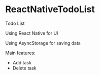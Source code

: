 # ReactNativeTodoList

Todo List

Using React Native for UI

Using AsyncStorage for saving data

Main features:
- Add task
- Delete task

